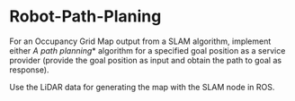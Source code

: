# Robot-Path-Planing

For an Occupancy Grid Map output from a SLAM algorithm, implement either **A* path planning** algorithm for a specified goal position as a service provider (provide the goal
position as input and obtain the path to goal as response). 

Use the LiDAR data for generating the map with the SLAM node in ROS.


